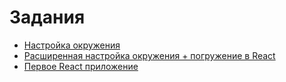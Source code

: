 # Задания

* [Настройка окружения](task1/README.md)
* [Расширенная настройка окружения + погружение в React](task2/README.md)
* [Первое React приложение](task3/README.md)



